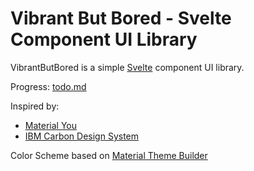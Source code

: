 # Vibrant But Bored - Svelte Component UI Library

VibrantButBored is a simple [Svelte](https://svelte.dev/) component UI library.

Progress: [todo.md](./todo.md)

Inspired by:
 - [Material You](https://m3.material.io/)
 - [IBM Carbon Design System](https://carbondesignsystem.com/)

Color Scheme based on [Material Theme Builder](https://material-foundation.github.io/material-theme-builder/)